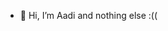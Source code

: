 - 👋 Hi, I’m Aadi
and nothing else :((

<!---
AadiAr/AadiAr is a ✨ special ✨ repository because its `README.md` (this file) appears on your GitHub profile.
You can click the Preview link to take a look at your changes.
--->
